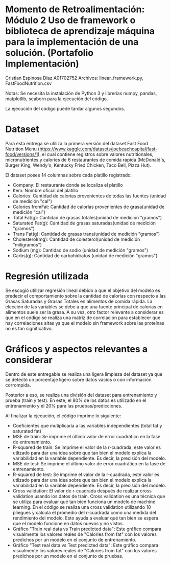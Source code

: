 # Momento de Retroalimentación: Módulo 2 Uso de framework o biblioteca de aprendizaje máquina para la implementación de una solución. (Portafolio Implementación)
Cristian Espinosa Díaz A01702752
Archivos: linear_framework.py, FastFoodNutrition.csv

Notas: Se necesita la instalación de Python 3 y librerías numpy, pandas, matplotlib, seaborn para la ejecución del código.

La ejecución del código puede tardar algunos segundos.

# Dataset
Para esta entrega se utiliza la primera versión del dataset Fast Food Nutrition Menu (https://www.kaggle.com/datasets/joebeachcapital/fast-food/versions/1), el cual contiene registros sobre valores nutritionales, micronutrientes y calories de 6 restaurantes de comida rápida (McDonald's, Burger King, Wendy's, Kentucky Fried Chicken, Taco Bell, Pizza Hut).

El dataset posee 14 columnas sobre cada platillo registrado:

* Company: El restaurante donde se localiza el platillo
* Item: Nombre oficial del platillo
* Calories: Cantidad de calorías provenientes de todas las fuentes (unidad de medición "cal") 
* Calories fromFat: Cantidad de calorías provenientes de grasa(unidad de medición "cal") 
* Total Fat(g): Cantidad de grasas totales(unidad de medición "gramos") 
* Saturated Fat(g): Cantidad de grasas saturadas(unidad de medición "gramos") 
* Trans Fat(g): Cantidad de grasas trans(unidad de medición "gramos") 
* Cholesterol(mg): Cantidad de colesterol(unidad de medición "miligramos") 
* Sodium (mg): Cantidad de sodio (unidad de medición "gramos") 
* Carbs(g): Cantidad de carbohidratos (unidad de medición "gramos") 

# Regresión utilizada

Se escogió utilizar regresión lineal debido a que el objetivo del modelo es predecir el comportamiento sobre la cantidad de calorías con respecto a las Grasas Saturadas y Grasas Totales en alimentos de comida rápida. La elección de las variables se debe a que una fuente principal de calorías en alimentos suele ser la grasa. A su vez, otro factor relevante a considerar es que en el código se realiza una matriz de correlación para establecer que hay correlaciones altas ya que el modelo sin framework sobre las proteínas no es tan significativo. 

# Gráficos y aspectos relevantes a considerar

Dentro de este entregable se realiza una ligera limpieza del dataset ya que se detectó un porcentaje ligero sobre datos vacíos o con información corrompida.

Posterior a eso, se realiza una división del dataset para entrenamiento y prueba (train y test). En este, el 80% de los datos es utilizado en el entrenamiento y el 20% para las pruebas/predicciones.

Al finalizar la ejecución, el código imprime lo siguiente:

* Coeficientes que mutiplicaría a las variables independientes (total fat y saturated fat)
* MSE de train: Se imprime el último valor de error cuadrático en la fase de entrenamiento.
* R-squared de train: Se imprime el valor de la r-cuadrada, este valor es utlizado para dar una idea sobre que tan bien el modelo explica la variabilidad en la variable dependiente. Es decir, la precisión del modelo.
* MSE de test: Se imprime el último valor de error cuadrático en la fase de entrenamiento.
* R-squared de test: Se imprime el valor de la r-cuadrada, este valor es utlizado para dar una idea sobre que tan bien el modelo explica la variabilidad en la variable dependiente. Es decir, la precisión del modelo.
* Cross validation: El valor de r-cuadrada después de realizar cross validation usando los datos de train. Cross validation es una técnica que se utiliza para evaluar qué tan bien funciona un modelo de machine learning. En el código se realiza una cross validation utilizando 10 pliegues y calcula el promedio del r-cuadrada como una medida del rendimiento del modelo. Esto ayuda a evaluar qué tan bien se espera que el modelo funcione en datos nuevos y no vistos.
* Gráfico "Train real data vs Train predicted data": Este gráfico compara visualmente los valores reales de "Calories from fat" con los valores predichos por un modelo en el conjunto de entrenamiento.
* Gráfico "Test real data vs Test predicted data": Este gráfico compara visualmente los valores reales de "Calories from fat" con los valores predichos por un modelo en el conjunto de pruebas.
